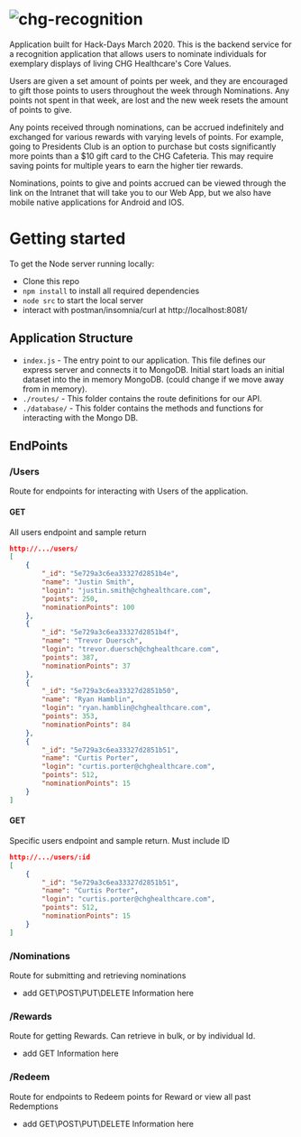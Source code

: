 
# ![chg-recognition](https://2213cede40a604584215-9ee96f1966c66f3d8052e4acb786f895.ssl.cf1.rackcdn.com/2017/03/coreValues-%20web.jpg)

Application built for Hack-Days March 2020. This is the backend service for a recognition application that allows users to nominate individuals for exemplary displays of living CHG Healthcare's Core Values. 

Users are given a set amount of points per week, and they are encouraged to gift those points to users throughout the week through Nominations. Any points not spent in that week, are lost and the new week resets the amount of points to give.

Any points received through nominations, can be accrued indefinitely and exchanged for various rewards with varying levels of points. For example, going to Presidents Club is an option to purchase but costs significantly more points than a $10 gift card to the CHG Cafeteria. This may require saving points for multiple years to earn the higher tier rewards.

Nominations, points to give and points accrued can be viewed through the link on the Intranet that will take you to our Web App, but we also have mobile native applications for Android and IOS.


# Getting started
To get the Node server running locally:

- Clone this repo
- `npm install` to install all required dependencies
- `node src` to start the local server
- interact with postman/insomnia/curl at http://localhost:8081/

## Application Structure

- `index.js` - The entry point to our application. This file defines our express server and connects it to MongoDB. Initial start loads an initial dataset into the in memory MongoDB. (could change if we move away from in memory).
- `./routes/` - This folder contains the route definitions for our API.
- `./database/` - This folder contains the methods and functions for interacting with the Mongo DB.

## EndPoints
### /Users
Route for endpoints for interacting with Users of the application.

#### GET
All users endpoint and sample return
```json 
http://.../users/
[
    {
        "_id": "5e729a3c6ea33327d2851b4e",
        "name": "Justin Smith",
        "login": "justin.smith@chghealthcare.com",
        "points": 250,
        "nominationPoints": 100
    },
    {
        "_id": "5e729a3c6ea33327d2851b4f",
        "name": "Trevor Duersch",
        "login": "trevor.duersch@chghealthcare.com",
        "points": 387,
        "nominationPoints": 37
    },
    {
        "_id": "5e729a3c6ea33327d2851b50",
        "name": "Ryan Hamblin",
        "login": "ryan.hamblin@chghealthcare.com",
        "points": 353,
        "nominationPoints": 84
    },
    {
        "_id": "5e729a3c6ea33327d2851b51",
        "name": "Curtis Porter",
        "login": "curtis.porter@chghealthcare.com",
        "points": 512,
        "nominationPoints": 15
    }
]
```
#### GET
Specific users endpoint and sample return. Must include ID
```json 
http://.../users/:id
[
    {
        "_id": "5e729a3c6ea33327d2851b51",
        "name": "Curtis Porter",
        "login": "curtis.porter@chghealthcare.com",
        "points": 512,
        "nominationPoints": 15
    }
]
```

### /Nominations
Route for submitting and retrieving nominations
- add GET\POST\PUT\DELETE Information here
### /Rewards
Route for getting Rewards. Can retrieve in bulk, or by individual Id.
- add GET Information here
### /Redeem
Route for endpoints to Redeem points for Reward or view all past Redemptions
- add GET\POST\PUT\DELETE Information here


